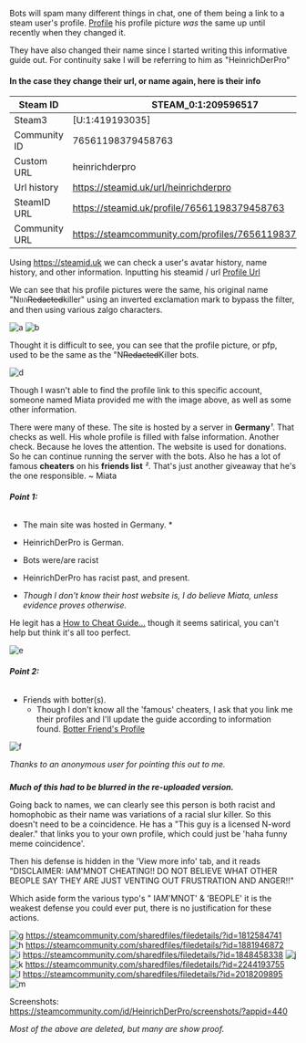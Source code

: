 Bots will spam many different things in chat, one of them being a link to a steam user's profile.
[Profile](https://steamcommunity.com/id/HeinrichDerPro) his profile picture *was* the same up until recently when they changed it.

They have also changed their name since I started writing this informative guide out. For continuity sake I will be referring to him as "HeinrichDerPro"

#### In the case they change their url, or name again, here is their info
Steam ID | STEAM_0:1:209596517
------------ | -------------
Steam3 | [U:1:419193035]
Community ID | 76561198379458763
Custom URL | heinrichderpro
Url history | https://steamid.uk/url/heinrichderpro
SteamID URL | https://steamid.uk/profile/76561198379458763
Community URL | https://steamcommunity.com/profiles/76561198379458763

Using https://steamid.uk we can check a user's avatar history, name history, and other information.
Inputting his steamid / url 
[Profile Url](https://steamid.uk/profile/76561198379458763)

We can see that his profile pictures were the same, his original name "Nยก~~Redacted~~killer" using an inverted exclamation mark to bypass the filter, and then using various zalgo characters.

![a](https://user-images.githubusercontent.com/42129397/127070961-427e4ddc-4af7-4fe0-a2ea-aa39a2e06dd9.png)
![b](https://user-images.githubusercontent.com/42129397/127070968-2257db91-9d79-4210-904f-57d06cb8309d.png)

Thought it is difficult to see, you can see that the profile picture, or pfp, used to be the same as the "N~~Redacted~~Killer bots.

![d](https://user-images.githubusercontent.com/42129397/127071023-7bd155f5-33a4-4ea2-9c9d-cb3efc7794cf.png)


Though I wasn't able to find the profile link to this specific account, someone named Miata provided me with the image above, as well as some other information.

There were many of these. 
The site is hosted by a server in **Germany***¹*. 
That checks as well. 
His whole profile is filled with false information. 
Another check. 
Because he loves the attention. 
The website is used for donations. 
So he can continue running the server with the bots. 
Also he has a lot of famous **cheaters** on his **friends list** *²*. 
That's just another giveaway that he's the one responsible.
 ~ Miata

###### **Point 1:** 
* The main site was hosted in Germany. *
* HeinrichDerPro is German.
* Bots were/are racist
* HeinrichDerPro has racist past, and present.

* *Though I don't know their host website is, I do believe Miata, unless evidence proves otherwise.*

He legit has a [How to Cheat Guide...](https://steamcommunity.com/sharedfiles/filedetails/?id=2394545944) though it seems satirical, you can't help but think it's all too perfect.

![e](https://user-images.githubusercontent.com/42129397/127072234-25d6661c-f47d-43be-9bbb-cd8e360c537d.png)


###### **Point 2:**
* Friends with botter(s).
  * Though I don't know all the 'famous' cheaters, I ask that you link me their profiles and I'll update the guide according to information found.
[Botter Friend's Profile](https://steamcommunity.com/id/therealn3u)

![f](https://user-images.githubusercontent.com/42129397/127072645-3637c0b3-d589-4a42-85fa-94941f4f4b0a.png)

*Thanks to an anonymous user for pointing this out to me.*

###

***Much of this had to be blurred in the re-uploaded version.***

Going back to names, we can clearly see this person is both racist and homophobic as their name was variations of a racial slur killer. So this doesn't need to be a coincidence.
He has a "This guy is a licensed N-word dealer." that links you to your own profile, which could just be 'haha funny meme coincidence'.

Then his defense is hidden in the 'View more info' tab, and it reads "DISCLAIMER: IAM'MNOT CHEATING!! DO NOT BELIEVE WHAT OTHER BEOPLE SAY THEY ARE JUST VENTING OUT FRUSTRATION AND ANGER!!"

Which aside form the various typo's " IAM'MNOT' & 'BEOPLE' it is the weakest defense you could ever put, there is no justification for these actions.

![g](https://user-images.githubusercontent.com/42129397/127073722-c828cb55-20c4-4a0d-97df-2107bc4105b5.png)
https://steamcommunity.com/sharedfiles/filedetails/?id=1812584741
![h](https://user-images.githubusercontent.com/42129397/127073724-4ca99c30-be45-4dac-9cd1-2fafa18c11e9.png)
https://steamcommunity.com/sharedfiles/filedetails/?id=1881946872
![i](https://user-images.githubusercontent.com/42129397/127073726-e3df5967-83c6-4a37-a7e4-cec735c490f6.png)
https://steamcommunity.com/sharedfiles/filedetails/?id=1848458338
![j](https://user-images.githubusercontent.com/42129397/127073727-8fa830ac-58e7-42d6-acc0-ddbdf5edfd33.png)
![k](https://user-images.githubusercontent.com/42129397/127073729-7078c64c-3185-4f32-b7b6-91621b4e41de.png)
https://steamcommunity.com/sharedfiles/filedetails/?id=2244193755
![l](https://user-images.githubusercontent.com/42129397/127073730-43989178-64d7-468d-9ed7-0befbf8ff634.png)
https://steamcommunity.com/sharedfiles/filedetails/?id=2018209895
![m](https://user-images.githubusercontent.com/42129397/127073731-901d1517-294c-4c06-b129-9b1995273edf.png)

Screenshots: https://steamcommunity.com/id/HeinrichDerPro/screenshots/?appid=440

*Most of the above are deleted, but many are show proof.*
